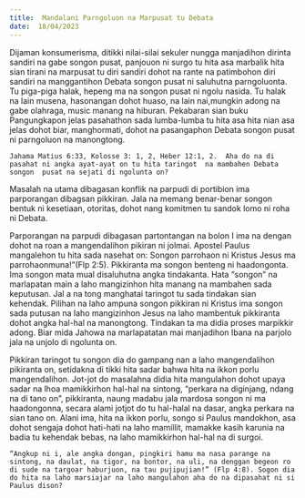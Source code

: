 ```yaml
---
title:  Mandalani Parngoluon na Marpusat tu Debata
date:  18/04/2023
---
```


Dijaman  konsumerisma, ditikki nilai-silai sekuler nungga manjadihon dirinta sandiri na gabe songon pusat,  panjouon ni surgo tu hita asa marbalik hita sian tirani na marpusat tu diri sandiri dohot na rante na patimbohon diri sandiri na manggantihon Debata songon pusat ni saluhutna  parngoluonta. Tu piga-piga halak, hepeng ma na songon  pusat ni ngolu nasida. Tu halak na lain musena, hasonangan dohot huaso, na lain nai,mungkin adong na gabe olahraga, music manang na hiburan.  Pekabaran sian buku Pangungkapon jelas  pasahathon sada lumba-lumba tu hita asa hita nian asa jelas  dohot biar, manghormati, dohot na pasangaphon Debata songon  pusat ni parngoluon  na  manongtong.

`Jahama Matius 6:33, Kolosse 3: 1, 2, Heber 12:1, 2.  Aha do na di pasahat ni angka ayat-ayat on tu hita taringot  na mambahen Debata songon  pusat na sejati di ngolunta on?`

Masalah na utama dibagasan konflik na parpudi di portibion ima parporangan dibagsan  pikkiran. Jala na memang benar-benar songon bentuk ni kesetiaan, otoritas, dohot  nang komitmen tu sandok lomo ni roha ni Debata.

Parporangan na parpudi dibagasan  partontangan na bolon I ima na dengan dohot na roan a mangendalihon pikiran ni jolmai. Apostel Paulus mangalehon tu hita sada nasehat on: Songon parrohaon ni Kristus Jesus ma parrohaonmuna!”(Flp 2:5). Pikkiranta ma songon benteng ni haadongonta. Ima songon mata mual  disaluhutna angka tindakanta. Hata “songon” na marlapatan main a laho mangizinhon hita manang  na mambahen sada  keputusan. Jal a na tong  manghatai taringot tu sada  tindakan sian kehendak. Pilihan na laho ampuna songon  pikkiran ni Kristus ima songon sada putusan na laho mangizinhon  Jesus na laho  mambentuk  pikkiranta dohot angka hal-hal na manongtong. Tindakan ta ma didia proses  marpikkir adong. Biar mida Jahowa na marlapatatan mai manjadihon Ibana na parjolo jala na unjolo di ngolunta on.

Pikkiran taringot tu  songon dia do gampang nan a laho mangendalihon pikiranta on, setidakna di tikki hita sadar bahwa hita na ikkon  porlu  mangendalihon. Jot-jot do masalahna didia hita mangulahon  dohot upaya sadar na lhoa mamikkirhon hal-hal na sintong, “perkara na diginjang, ndang  na di tano on”, pikkiranta, naung madabu jala mardosa songon ni ma haadongonna, secara alami jotjot do tu hal-halal na dasar, angka perkara na sian tano on. Alani ima, hita na ikkon porlu, songo si Paulus mandokhon, asa dohot sengaja dohot hati-hati na laho mamillit, mamakke kasih karunia  na badia tu kehendak bebas, na laho mamikkirhon hal-hal na di surgoi.

`“Angkup ni i, ale angka dongan, pingkiri hamu ma nasa parange na sintong, na daulat, na tigor, na bontor, na uli, na denggan begeon ro di sude na targoar haburjuon, na tau pujipujian!” (Flp 4:8). Sogon dia do hita na laho marsiajar na laho mangulahon aha do na dipasahat ni si Paulus dison?`